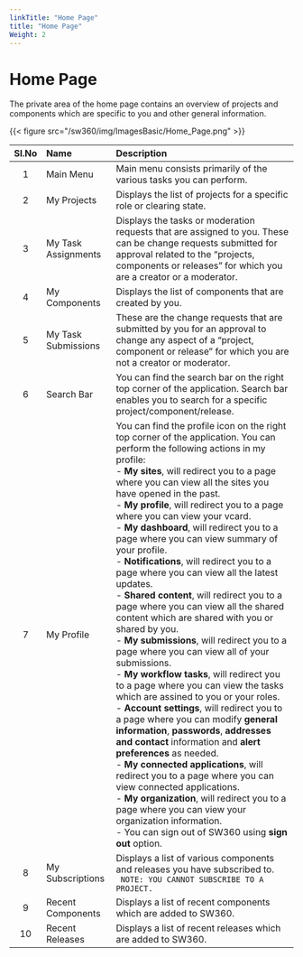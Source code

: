 ```yaml
---
linkTitle: "Home Page"
title: "Home Page"
Weight: 2
---
```


# Home Page

The private area of the home page contains an overview of projects and components which are specific to you and other general information.

{{< figure src="/sw360/img/ImagesBasic/Home_Page.png" >}}

| Sl.No | Name | Description |
|:-----:| :-----------|:------------|
| 1 | Main Menu | Main menu consists primarily of the various tasks you can perform.|
| 2 | My Projects | Displays the list of projects for a specific role or clearing state. |
| 3 | My Task Assignments | Displays the tasks or moderation requests that are assigned to you. These can be change requests submitted for approval related to the “projects, components or releases” for which you are a creator or a moderator.|
| 4 | My Components | Displays the list of components that are created by you. |
| 5 | My Task Submissions | These are the change requests that are submitted by you for an approval to change any aspect of a “project, component or release” for which you are not a creator or moderator. |
| 6 | Search Bar |  You can find the search bar on the right top corner of the application. Search bar enables you to search for a specific project/component/release. |
| 7 | My Profile | You can find the profile icon on the right top corner of the application. You can perform the following actions in my profile:</br> - **My sites**, will redirect you to a page where you can view all the sites you have opened in the past. </br> - **My profile**, will redirect you to a page where you can view your vcard. </br> - **My dashboard**, will redirect you to a page where you can view summary of your profile. </br> - **Notifications**, will redirect you to a page where you can view all the latest updates. </br> - **Shared content**, will redirect you to a page where you can view all the shared content which are shared with you or shared by you. </br> - **My submissions**, will redirect you to a page where you can view all of your submissions. </br> - **My workflow tasks**, will redirect you to a page where you can view the tasks which are assined to you or your roles. </br> - **Account settings**, will redirect you to a page where you can modify **general information**, **passwords**, **addresses and contact** information and **alert preferences** as needed. </br> - **My connected applications**, will redirect you to a page where you can view connected applications. </br> - **My organization**, will redirect you to a page where you can view your organization information. </br> - You can sign out of SW360 using **sign out** option. |
| 8 | My Subscriptions | Displays a list of various components and releases you have subscribed to. </br> ``` NOTE: YOU CANNOT SUBSCRIBE TO A PROJECT.```|
| 9 | Recent Components | Displays a list of recent components which are added to SW360.|
| 10 | Recent Releases | Displays a list of recent releases which are added to SW360. |


   
    
    
    
     





